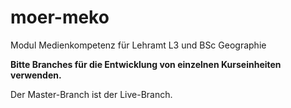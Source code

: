 # moer-meko
Modul Medienkompetenz für Lehramt L3 und BSc Geographie

**Bitte Branches für die Entwicklung von einzelnen Kurseinheiten verwenden.**

Der Master-Branch ist der Live-Branch. 
